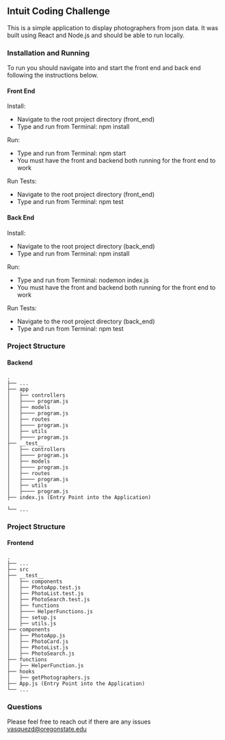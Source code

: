 ## Intuit Coding Challenge
This is a simple application to display photographers from json data. It was built using React and Node.js and should be able to run locally. 

### Installation and Running
To run you should navigate into and start the front end and back end following the instructions below. 

#### Front End 
Install: 
- Navigate to the root project directory (front_end)
- Type and run from Terminal: npm install

Run: 
- Type and run from Terminal: npm start
- You must have the front and backend both running for the front end to work 

Run Tests:
- Navigate to the root project directory (front_end)
- Type and run from Terminal: npm test

#### Back End 
Install: 
- Navigate to the root project directory (back_end)
- Type and run from Terminal: npm install

Run: 
- Type and run from Terminal: nodemon index.js
- You must have the front and backend both running for the front end to work 

Run Tests:
- Navigate to the root project directory (back_end)
- Type and run from Terminal: npm test

### Project Structure
#### Backend 
    .
    ├── ...
    ├── app                   
    │   ├── controllers  
    │   ├──── program.js      
    │   ├── models  
    │   ├──── program.js  
    │   ├── routes  
    │   ├──── program.js  
    │   ├── utils  
    │   ├──── program.js                                                
    ├── __test__                   
    │   ├── controllers  
    │   ├──── program.js      
    │   ├── models  
    │   ├──── program.js  
    │   ├── routes  
    │   ├──── program.js  
    │   ├── utils  
    │   ├──── program.js  
    ├── index.js (Entry Point into the Application) 

    └── ...

### Project Structure
#### Frontend 
    .
    ├── ...
    ├── src  
    ├── __test__                         
    │   ├── components  
    │   ├── PhotoApp.test.js  
    │   ├── PhotoList.test.js  
    │   ├── PhotoSearch.test.js    
    │   ├── functions  
    │   ├──── HelperFunctions.js
    │   ├── setup.js                                                  
    │   ├── utils.js                                                  
    ├── components          
    │   ├── PhotoApp.js  
    │   ├── PhotoCard.js      
    │   ├── PhotoList.js   
    │   ├── PhotoSearch.js      
    ├── functions     
    │   ├── HelperFunction.js  
    ├── hooks     
    │   ├── getPhotographers.js  
    ├── App.js (Entry Point into the Application) 
    └── ...

### Questions
Please feel free to reach out if there are any issues
vasquezd@oregonstate.edu

 

